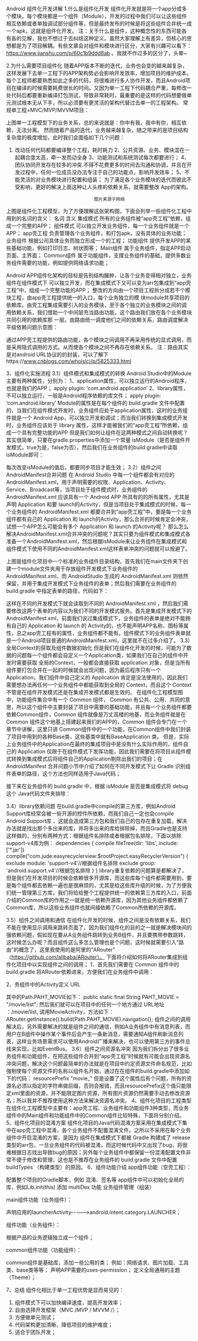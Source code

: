 Android 组件化开发详解
1.什么是组件化开发 
组件化开发就是将一个app分成多个模块，每个模块都是一个组件（Module），开发的过程中我们可以让这些组件相互依赖或者单独调试部分组件等，但是最终发布的时候是将这些组件合并统一成一个apk，这就是组件化开发。
注：关于什么是组件，这种概念性的东西可能各有各的见解，我也不想过于去纠结这种定义。虽然大家理解上有差异，但核心的思想都是为了项目解耦。有些文章会对组件和模块进行区分，大家有兴趣可以看下：https://www.jianshu.com/p/60c1b9ddd8ab 。我就不作过多的区分了，头晕~

2.为什么需要项目组件化
随着APP版本不断的迭代，业务也会变的越来越复杂，这样发展下去单一工程下的APP架构势必会影响开发效率，增加项目的维护成本。每个工程师都要熟悉如此之多的代码，将很难进行多人协作开发，而且Android项目在编译的时候需要耗费很长的时间。又因为单一工程下代码耦合严重，每修改一处代码后都要重新编译打包测试，导致非常耗时，最重要的是这样的代码想要做单元测试根本无从下手，所以必须要有更灵活的架构代替过去单一的工程架构。
常规单工程+MVC/MVP/MVVM项目：
 


上图单一工程模型下的业务关系，总的来说就是：你中有我，我中有你，相互依赖，无法分离。 
然而随着产品的迭代，业务越来越复杂，随之带来的是项目结构复杂度的极度增加，此时我们会面临如下几个问题：
1.	改动任何代码都要编译整个工程，耗时耗力
2、公共资源、业务、模块混在一起耦合度太高，牵一发而动全身
3、功能测试和系统测试每次都要进行；
4、团队协同开发存在较多的冲突.不得不花费更多的时间去沟通和协调，并且在开发过程中，任何一位成员没办法专注于自己的功能点，影响开发效率； 
5、不能灵活的对业务模块进行配置和组装；
为了满足各个业务模块的迭代而彼此不受影响，更好的解决上面这种让人头疼的依赖关系，就需要整改
App的架构。
 
                                      图片来源于网络



上图是组件化工程模型，为了方便理解这张架构图，下面会列举一些组件化工程中用到的名词的含义：
名词	含义
集成模式	所有的业务组件被“app壳工程”依赖，组成一个完整的APP；
组件模式	可以独立开发业务组件，每一个业务组件就是一个APP；
app壳工程	负责管理各个业务组件，和打包apk，没有具体的业务功能；
业务组件	根据公司具体业务而独立形成一个的工程；
功能组件	提供开发APP的某些基础功能，例如打印日志、树状图等；
Main组件	属于业务组件，指定APP启动页面、主界面；
Common组件	属于功能组件，支撑业务组件的基础，提供多数业务组件需要的功能，例如提供网络请求功能；

Android APP组件化架构的目标是告别结构臃肿，让各个业务变得相对独立，业务组件在组件模式下
可以独立开发，而在集成模式下又可以变为arr包集成到“app壳工程”中，组成一个完整功能的APP；
整改的方向由一个项目工程拆分成若干个模块工程，由app壳工程提供统一的入口，每个业务独立的模
块module共享项目的依赖库。由壳工程集成需要引入的业务模块，至于各个独立的业务模块之间的调
用依赖关系，我们借助一个中间层充当路由功能，这个路由我们放在各个业务模块共同引用的依赖库那
一层。由路由统一调度他们之间的依赖关系，路由调度解决平级依赖问题示意图：
 
通过APP壳工程提供的路由功能，各个模块之间调用不再采用传统的显式调用，而是采用隐式调用的方式。从而使各个模块之间不再存在依赖关系。
注：路由其实是对android URL协议的的封装，可以了解下https://www.cnblogs.com/whoislcj/p/5825333.html
 

3、组件化实施流程
3.1）组件模式和集成模式的转换
Android Studio中的Module主要有两种属性，分别为：
1、application属性，可以独立运行的Android程序，也就是我们的APP；
apply plugin: ‘com.android.application’
2、library属性，不可以独立运行，一般是Android程序依赖的库文件；
apply plugin: ‘com.android.library’
Module的属性是在每个组件的 build.gradle 文件中配置的，当我们在组件模式开发时，业务组件应处于application属性，这时的业务组件就是一个 Android App，可以独立开发和调试；而当我们转换到集成模式开发时，业务组件应该处于 library 属性，这样才能被我们的“app壳工程”所依赖，组成一个具有完整功能的APP
但是我们如何让组件在这两种模式之间自动转换呢？其实很简单，只要在gradle.properties中添加一个常量 isModule（是否是组件开发模式，true为是，false为否），然后我们在业务组件的build.gradle中读取 isModule即可：
 
每次改变isModule的值后，都要同步项目才能生效；
3.2）组件之间AndroidManifest合并问题
在 Android Studio 中每一个组件都会有对应的 AndroidManifest.xml，用于声明需要的权限、Application、Activity、Service、Broadcast等，当项目处于组件模式时，业务组件的 AndroidManifest.xml 应该具有一个 Android APP 所具有的的所有属性，尤其是声明 Application 和要 launch的Activity，但是当项目处于集成模式的时候，每一个业务组件的 AndroidManifest.xml 都要合并到“app壳工程”中，要是每一个业务组件都有自己的 Application 和 launch的Activity，那么合并的时候肯定会冲突，试想一个APP怎么可能会有多个 Application 和 launch 的Activity呢？
那么怎么解决AndroidManifest.xml合并冲突的问题呢？其实只要为组件模式和集成模式各准备一个AndroidManifest.xml，然后根据isModule来让业务组件在集成模式和组件模式下使用不同的AndroidManifest.xml这样表单冲突的问题就可以规避了。
 
上图是组件化项目中一个标准的业务组件目录结构，首先我们在main文件夹下创建一个module文件夹用于存放组件开发模式下业务组件的 AndroidManifest.xml，而 AndroidStudio 生成的 AndroidManifest.xml 则依然保留，并用于集成开发模式下业务组件的表单；然后我们需要在业务组件的 build.gradle 中指定表单的路径，代码如下：
  
这样在不同的开发模式下就会读取到不同的 AndroidManifest.xml ，然后我们需要修改这两个表单的内容以为我们不同的开发模式服务。首先是集成开发模式下的 AndroidManifest.xml，前面我们说过集成模式下，业务组件的表单是绝对不能拥有自己的 Application 和 launch 的 Activity的，也不能声明APP名称、图标等属性，总之app壳工程有的属性，业务组件都不能有。组件模式下的业务组件表单就是一个Android项目普通的AndroidManifest.xml，这里就不在过多介绍了。
3.3）全局Context的获取及组件数据初始化
但是我们在组件化开发的时候，可能为了数据的问题每一个组件都会自定义一个Application类，如果我们在自己的组件中开发时需要获取 全局的Context，一般都会直接获取 application 对象，但是当所有组件要打包合并在一起的时候就会出现问题，因为最后程序只有一个 Application，我们组件中自己定义的 Application 肯定是没法使用的，因此我们需要想办法再任何一个业务组件中都能获取到全局的 Context，而且这个 Context 不管是在组件开发模式还是在集成开发模式都是生效的。
在组件化工程模型图中，功能组件集合中有一个 Common 组件， Common 有公共、公用、共同的意思，所以这个组件中主要封装了项目中需要的基础功能，并且每一个业务组件都要依赖Common组件，Common 组件就像是万丈高楼的地基，而业务组件就是在 Common 组件这个地基上搭建起来我们的APP的，Common 组件会专门在一个章节中讲解，这里只讲 Common组件中的一个功能，在Common组件中我们封装了项目中用到的各种Base类，这些基类中就有BaseApplication 类。
但是，实际上业务组件中的Application在最终的集成项目中是没有什么实际作用的，组件自己的 Application 仅限于在组件模式下发挥功能，因此我们需要在将项目从组件模式转换到集成模式后将组件自己的Application剔除出我们的项目；在 AndroidManifest 合并问题小节中介绍了如何在不同开发模式下让 Gradle 识别组件表单的路径，这个方法也同样适用于Java代码；
 
接下来在业务组件的 build.gradle 中，根据 isModule 是否是集成模式将 debug 这个 Java代码文件夹排除：
    
3.4）library依赖问题
在build.gradle中compile的第三方库，例如Android Support库经常会被一些开源的控件所依赖，而我们自己一定也会compile Android Support库 ，这就会造成第三方包和我们自己的包存在重复加载，解决办法就是找出那个多出来的库，并将多出来的库给排除掉，而且Gradle也是支持这样做的，分别有两种方式：根据组件名排除或者根据包名排除，下面以排除support-v4库为例：
dependencies {
    compile fileTree(dir: 'libs', include: ['*.jar'])
    compile("com.jude:easyrecyclerview:$rootProject.easyRecyclerVersion") {
        exclude module: 'support-v4'//根据组件名排除
        exclude group: 'android.support.v4'//根据包名排除
    }
}
library重复依赖的问题算是都解决了，但是我们在开发项目的时候会依赖很多开源库，而这些库每个组件都需要用到，要是每个组件都去依赖一遍也是很麻烦的，尤其是给这些库升级的时候，为了方便我们统一管理第三方库，我们将给给整个工程提供统一的依赖第三方库的入口，前面介绍的Common库的作用之一就是统一依赖开源库，因为其他业务组件都依赖了Common库，所以这些业务组件也就间接依赖了Common所依赖的开源库。
 
3.5）组件之间调用和通信
在组件化开发的时候，组件之间是没有依赖关系，我们不能在使用显示调用来跳转页面了，因为我们组件化的目的之一就是解决模块间的强依赖问题，假如现在要从A业务组件跳转到业务B组件，并且要携带参数跳转，这时候怎么办呢？而且组件这么多怎么管理也是个问题，这时候就需要引入“路由”的概念了，这里我使用的是阿里的“ARouter” （https://github.com/alibaba/ARouter）。
下面将介绍如何将ARouter集成到组件化项目中以实现组件之间的调用；
1、首先我们需要在 Common 组件中的 build.gradle 将ARouter依赖进来，方便我们在业务组件中调用：
  
2、务组件中的Activity定义 URL
 
其中的Path.PAHT_MOVIE如下：
public static final String PAHT_MOVIE = "/movie/list";
然后我们就可以在项目中的任何一个地方通过 URL地址 ：/movie/list, 调用MovieActivity，方法如下：
      ARouter.getInstance().build(Path.PAHT_MOVIE).navigation();
组件之间的调用解决后，另外需要解决的就是组件之间的通信，例如A业务组件中有消息列表，而用户在B组件中操作某个事件后会产生一条新消息，需要通知A组件刷新消息列表，这样业务场景需求可以使用Android广播来解决，也可以使用第三方的事件总线来实现，比如EventBus。
3.6）组件之间资源名冲突
因为我们拆分出了很多业务组件和功能组件，在把这些组件合并到“app壳工程”时候就有可能会出现资源名冲突问题，解决这个问题最简单的办法就是在项目中约定资源文件命名规范，比如强制使每个资源文件的名称以组件名开始，通过在在组件的build.gradle中添加如下的代码：
    resourcePrefix "movie_"
但是设置了这个属性后有个问题，所有的资源名必须以指定的字符串做前缀，否则会报错，而且resourcePrefix这个值只能限定xml里面的资源，并不能限定图片资源，所有图片资源仍然需要手动去修改资源名；所以我并不推荐使用这种方法来解决资源名冲突。
4、组件化项目的工程类型
在组件化工程模型中主要有：app壳工程、业务组件和功能组件3种类型，而业务组件中的Main组件和功能组件中的Common组件比较特殊，下面将分别介绍。
5、组件化项目的混淆方案
组件化项目的Java代码混淆方案采用在集成模式下集中在app壳工程中混淆，各个业务组件不配置混淆文件。之所以不采用在每个业务组件中开启混淆的方案，是因为 组件在集成模式下都被 Gradle 构建成了 release 类型的arr包，一旦业务组件的代码被混淆，而这时候代码中又出现了bug，将很难根据日志找出导致bug的原因；另外每个业务组件中都保留一份混淆配置文件非常不便于修改和管理，这也是不推荐在业务组件的 build.gradle 文件中配置 buildTypes （构建类型）的原因。
6、组件功能介绍
app组件功能（空壳工程）：

配置整个项目的Gradle脚本，例如 混淆、签名等
app组件中可以初始化全局的库，例如Lib.init(this)
添加 multiDex 功能
业务组件管理（组装）

main组件功能（业务组件）：

声明应用的launcherActivity----->android.intent.category.LAUNCHER；

组件功能（业务组件）：

根据产品的业务逻辑独立成一个组件；


common组件功能（功能组件）：

common组件是基础库，添加一些公用的类；
例如：网络请求、图片加载、工具类、base类等等；
声明APP需要的uses-permission；
定义全局通用的主题（Theme）；

7、总结
组件化相比于单一工程优势是显而易见的：
1.	组件模式下可以加快编译速度，提高开发效率；
2.	自由选择开发框架（MVC /MVP / MVVM /）；
3.	方便做单元测试；
4.	代码架构更加清晰，降低项目的维护难度；
5.	适合于团队开发；
